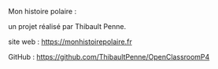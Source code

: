 Mon histoire polaire :

un projet réalisé par Thibault Penne.


site web :
https://monhistoirepolaire.fr

GitHub :
https://github.com/ThibaultPenne/OpenClassroomP4